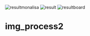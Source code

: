 ![resultmonalisa](https://user-images.githubusercontent.com/80622132/122630664-b8fd7b80-d0da-11eb-842e-f6c8b96a88cc.jpg)
![result](https://user-images.githubusercontent.com/80622132/122630665-bac73f00-d0da-11eb-8562-10da7c3069ef.jpg)
![resultboard](https://user-images.githubusercontent.com/80622132/122630666-bac73f00-d0da-11eb-9df8-476ac50da524.jpg)
# img_process2
